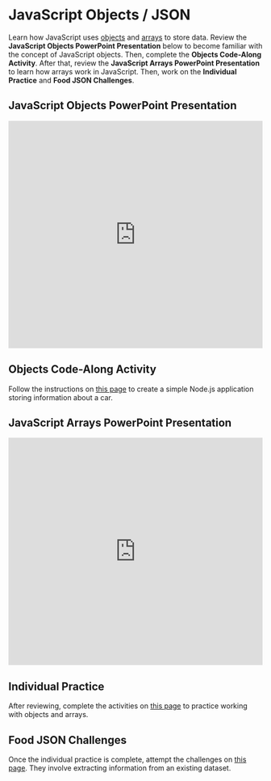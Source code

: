 # JavaScript Objects / JSON
Learn how JavaScript uses [objects](https://developer.mozilla.org/en-US/docs/Web/JavaScript/Guide/Working_with_Objects) and [arrays](https://developer.mozilla.org/en-US/docs/Web/JavaScript/Reference/Global_Objects/Array) to store data. Review the **JavaScript Objects PowerPoint Presentation** below to become familiar with the concept of JavaScript objects. Then, complete the **Objects Code-Along Activity**. After that, review the **JavaScript Arrays PowerPoint Presentation** to learn how arrays work in JavaScript. Then, work on the **Individual Practice** and **Food JSON Challenges**.

## JavaScript Objects PowerPoint Presentation
<iframe src='https://view.officeapps.live.com/op/embed.aspx?src=https://hylandtechclub.com/web-201/JavaScriptObjects/JavaScriptObjects.pptx' width='100%' height='450px' frameborder='0'></iframe>

## Objects Code-Along Activity
Follow the instructions on [this page](ObjectsCodeAlong.md) to create a simple Node.js application storing information about a car.

## JavaScript Arrays PowerPoint Presentation
<iframe src='https://view.officeapps.live.com/op/embed.aspx?src=https://hylandtechclub.com/web-201/JavaScriptObjects/JavaScriptArrays.pptx' width='100%' height='450px' frameborder='0'></iframe>

## Individual Practice
After reviewing, complete the activities on [this page](ObjectsIndividualExercises.md) to practice working with objects and arrays.

## Food JSON Challenges
Once the individual practice is complete, attempt the challenges on [this page](FoodJsonChallenges.md). They involve extracting information from an existing dataset.
